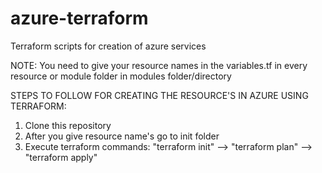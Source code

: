 # azure-terraform
Terraform scripts for creation of azure services

NOTE: You need to give your resource names in the variables.tf in every resource or module folder in modules folder/directory

STEPS TO FOLLOW FOR CREATING THE RESOURCE'S IN AZURE USING TERRAFORM:
1. Clone this repository
2. After you give resource name's go to init folder
3. Execute terraform commands: "terraform init" --> "terraform plan" --> "terraform apply"
